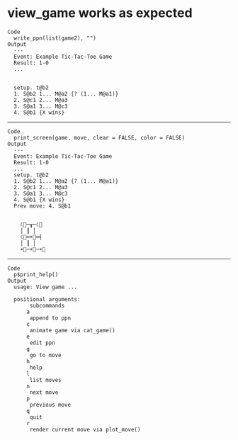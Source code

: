 # view_game works as expected

    Code
      write_ppn(list(game2), "")
    Output
      ---
      Event: Example Tic-Tac-Toe Game
      Result: 1-0
      ...
      
      
      setup. t@b2
      1. S@b2 1... M@a2 {? (1... M@a1)}
      2. S@c1 2... M@a3
      3. S@a1 3... M@c3
      4. S@b1 {X wins}

---

    Code
      print_screen(game, move, clear = FALSE, color = FALSE)
    Output
      ---
      Event: Example Tic-Tac-Toe Game
      Result: 1-0
      ...
      setup. t@b2
      1. S@b2 1... M@a2 {? (1... M@a1)}
      2. S@c1 2... M@a3
      3. S@a1 3... M@c3
      4. S@b1 {X wins}
      Prev move: 4. S@b1
      
              
        ☾⃝─┰─☾⃝ 
        │ ┃ │ 
        ☾⃝━☀⃝━┥ 
        │ ┃ │ 
        ☀⃝─☀⃝─☀⃝ 
              
              
      

---

    Code
      p$print_help()
    Output
      usage: View game ...
      
      positional arguments:
           subcommands
          a
           append to ppn
          c
           animate game via cat_game()
          e
           edit ppn
          g
           go to move
          h
           help
          l
           list moves
          n
           next move
          p
           previous move
          q
           quit
          r
           render current move via plot_move()

